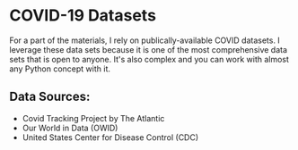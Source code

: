 # COVID-19 Datasets

For a part of the materials, I rely on publically-available COVID datasets. I leverage these data sets because it is one of the most comprehensive data sets that is open to anyone. It's also complex and you can work with almost any Python concept with it.

## Data Sources:

- Covid Tracking Project by The Atlantic
- Our World in Data (OWID)
- United States Center for Disease Control (CDC)
